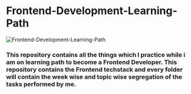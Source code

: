 # Frontend-Development-Learning-Path

![Frontend-Development-Learning-Path](https://socialify.git.ci/vivekyadav19/Frontend-Development-Learning-Path/image?description=1&font=Inter&language=1&name=1&owner=1&pattern=Solid&&theme=Dark)

<h3> This repository contains all the things which I practice while i am on learning path to become a Frontend Developer.
This repository contains the Frontend techstack and every folder will contain the week wise and topic wise segregation of the tasks performed by me.</h3>
